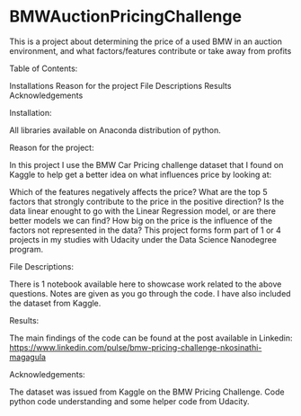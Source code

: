 # BMWAuctionPricingChallenge
This is a project about determining the price of a used BMW in an auction environment, and what factors/features contribute or take away from profits 


Table of Contents:

Installations
Reason for the project
File Descriptions
Results
Acknowledgements


Installation:

All libraries available on Anaconda distribution of python.


Reason for the project:

In this project I use the BMW Car Pricing challenge dataset that I found on Kaggle to help get a better idea on what influences price by looking at:

Which of the features negatively affects the price?
What are the top 5 factors that strongly contribute to the price in the positive direction?
Is the data linear enought to go with the Linear Regression model, or are there better models we can find?
How big on the price is the influence of the factors not represented in the data?
This project forms form part of 1 or 4 projects in my studies with Udacity under the Data Science Nanodegree program.


File Descriptions:

There is 1 notebook available here to showcase work related to the above questions.
Notes are given as you go through the code.
I have also included the dataset from Kaggle.


Results:

The main findings of the code can be found at the post available in Linkedin: https://www.linkedin.com/pulse/bmw-pricing-challenge-nkosinathi-magagula


Acknowledgements:

The dataset was issued from Kaggle on the BMW Pricing Challenge.
Code python code understanding and some helper code from Udacity.
